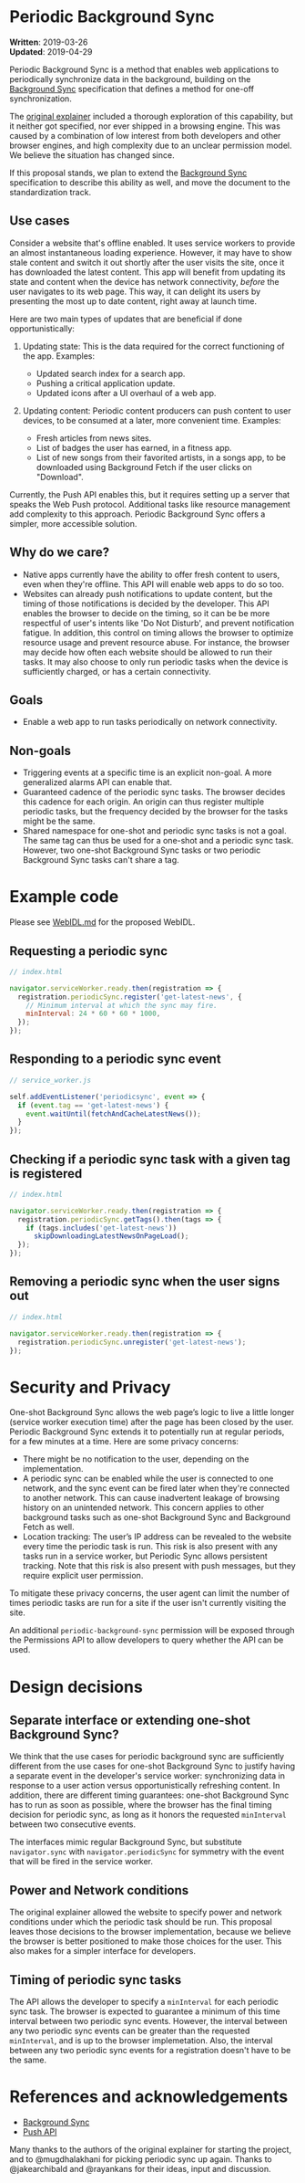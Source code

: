 # Periodic Background Sync

**Written**: 2019-03-26<br/>
**Updated**: 2019-04-29

Periodic Background Sync is a method that enables web applications to periodically synchronize data
in the background, building on the [Background Sync](https://wicg.github.io/BackgroundSync/spec/)
specification that defines a method for one-off synchronization.

The [original explainer](https://github.com/WICG/BackgroundSync/blob/master/explainer.md#periodic-synchronization-in-design)
included a thorough exploration of this capability, but it neither got specified, nor ever shipped
in a browsing engine. This was caused by a combination of low interest from both developers and
other browser engines, and high complexity due to an unclear permission model. We believe the
situation has changed since.

If this proposal stands, we plan to extend the [Background Sync](https://wicg.github.io/BackgroundSync/spec/)
specification to describe this ability as well, and move the document to the standardization track.

## Use cases
  Consider a website that's offline enabled. It uses service workers to provide an almost
  instantaneous loading experience. However, it may have to show stale content and switch it out
  shortly after the user visits the site, once it has downloaded the latest content.
  This app will benefit from updating its state and content when the device has network
  connectivity, *before* the user navigates to its web page. This way, it can delight its users by
  presenting the most up to date content, right away at launch time.

  Here are two main types of updates that are beneficial if done opportunistically:
  1. Updating state:
     This is the data required for the correct functioning of the app. Examples:
     * Updated search index for a search app.
     * Pushing a critical application update.
     * Updated icons after a UI overhaul of a web app.

  2. Updating content:
     Periodic content producers can push content to user devices, to be consumed at a later, more
     convenient time. Examples:
     * Fresh articles from news sites.
     * List of badges the user has earned, in a fitness app.
     * List of new songs from their favorited artists, in a songs app, to be downloaded using
        Background Fetch if the user clicks on "Download".

  Currently, the Push API enables this, but it requires setting up a server that speaks the Web
  Push protocol. Additional tasks like resource management add complexity to this approach. Periodic
  Background Sync offers a simpler, more accessible solution.

## Why do we care?
  * Native apps currently have the ability to offer fresh content to users, even when they're 
  offline. This API will enable web apps to do so too.
  * Websites can already push notifications to update content, but the timing of those notifications
  is decided by the developer. This API enables the browser to decide on the timing, so it can be
  be more respectful of user's intents like 'Do Not Disturb', and prevent notification fatigue.
  In addition, this control on timing allows the browser to optimize resource usage and prevent
  resource abuse. For instance, the browser may decide how often each website should be allowed to
  run their tasks. It may also choose to only run periodic tasks when the device is sufficiently
  charged, or has a certain connectivity.

## Goals
* Enable a web app to run tasks periodically on network connectivity.

## Non-goals
* Triggering events at a specific time is an explicit non-goal. A more generalized alarms API can
enable that.
* Guaranteed cadence of the periodic sync tasks. The browser decides this cadence for each origin.
An origin can thus register multiple periodic tasks, but the frequency decided by the browser for
the tasks might be the same.
* Shared namespace for one-shot and periodic sync tasks is not a goal. The same tag can thus be used
for a one-shot and a periodic sync task. However, two one-shot Background Sync tasks or two periodic
Background Sync tasks can't share a tag.

# Example code

Please see [WebIDL.md](WebIDL.md) for the proposed WebIDL.

## Requesting a periodic sync
```javascript
// index.html

navigator.serviceWorker.ready.then(registration => {
  registration.periodicSync.register('get-latest-news', {
    // Minimum interval at which the sync may fire.
    minInterval: 24 * 60 * 60 * 1000,
  });
});
```

## Responding to a periodic sync event
```javascript
// service_worker.js

self.addEventListener('periodicsync', event => {
  if (event.tag == 'get-latest-news') {
    event.waitUntil(fetchAndCacheLatestNews());
  }
});
```

## Checking if a periodic sync task with a given tag is registered
```javascript
// index.html

navigator.serviceWorker.ready.then(registration => {
  registration.periodicSync.getTags().then(tags => {
    if (tags.includes('get-latest-news'))
      skipDownloadingLatestNewsOnPageLoad();
  });  
});
```

## Removing a periodic sync when the user signs out
```javascript
// index.html

navigator.serviceWorker.ready.then(registration => {
  registration.periodicSync.unregister('get-latest-news');
});
```

# Security and Privacy

One-shot Background Sync allows the web page’s logic to live a little longer (service worker
execution time) after the page has been closed by the user. Periodic Background Sync extends it to
potentially run at regular periods, for a few minutes at a time. Here are some privacy concerns:

* There might be no notification to the user, depending on the implementation.
* A periodic sync can be enabled while the user is connected to one network, and the sync event
can be fired later when they're connected to another network. This can cause inadvertent leakage 
of browsing history on an unintended network. This concern applies to other background tasks such as
one-shot Background Sync and Background Fetch as well.
* Location tracking: The user’s IP address can be revealed to the website every time the periodic
task is run. This risk is also present with any tasks run in a service worker, but Periodic Sync
allows persistent tracking. Note that this risk is also present with push messages,
but they require explicit user permission.

To mitigate these privacy concerns, the user agent can limit the number of times periodic tasks are
run for a site if the user isn't currently visiting the site.

An additional `periodic-background-sync` permission will be exposed through the Permissions API to
allow developers to query whether the API can be used.

# Design decisions

## Separate interface or extending one-shot Background Sync?
We think that the use cases for periodic background sync are sufficiently different from the use
cases for one-shot Background Sync to justify having a separate event in the developer's service
worker: synchronizing data in response to a user action versus opportunistically refreshing
content. In addition, there are different timing guarantees: one-shot Background Sync has to run as
soon as possible, where the browser has the final timing decision for periodic sync, as long as it
honors the requested `minInterval` between two consecutive events.

The interfaces mimic regular Background Sync, but substitute `navigator.sync` with
`navigator.periodicSync` for symmetry with the event that will be fired in the service worker.

## Power and Network conditions
The original explainer allowed the website to specify power and network conditions under which the
periodic task should be run. This proposal leaves those decisions to the browser implementation,
because we believe the browser is better positioned to make those choices for the user. This also
makes for a simpler interface for developers.

## Timing of periodic sync tasks
The API allows the developer to specify a `minInterval` for each periodic sync task. The browser is
expected to guarantee a minimum of this time interval between two periodic sync events. However, the
interval between any two periodic sync events can be greater than the requested `minInterval`, and
is up to the browser implemetation. Also, the interval between any two periodic sync events for a
registration doesn't have to be the same.

# References and acknowledgements

  * [Background Sync](https://wicg.github.io/BackgroundSync/spec/)
  * [Push API](https://w3c.github.io/push-api/)

Many thanks to the authors of the original explainer for starting the project, and to @mugdhalakhani
for picking periodic sync up again. Thanks to @jakearchibald and @rayankans for their ideas, input
and discussion.
